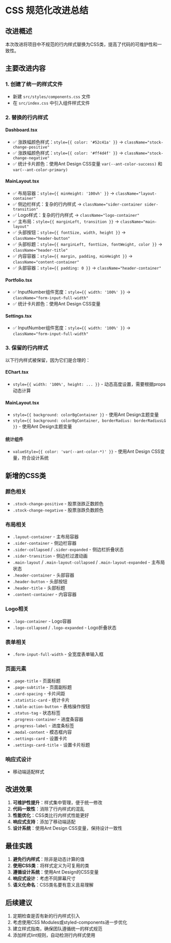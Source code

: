 # CSS 规范化改进总结

## 改进概述

本次改进将项目中不规范的行内样式替换为CSS类，提高了代码的可维护性和一致性。

## 主要改进内容

### 1. 创建了统一的样式文件
- 新建 `src/styles/components.css` 文件
- 在 `src/index.css` 中引入组件样式文件

### 2. 替换的行内样式

#### Dashboard.tsx
- ✅ 涨跌幅颜色样式：`style={{ color: '#52c41a' }}` → `className="stock-change-positive"`
- ✅ 涨跌幅颜色样式：`style={{ color: '#ff4d4f' }}` → `className="stock-change-negative"`
- ✅ 统计卡片颜色：使用Ant Design CSS变量 `var(--ant-color-success)` 和 `var(--ant-color-primary)`

#### MainLayout.tsx
- ✅ 布局容器：`style={{ minHeight: '100vh' }}` → `className="layout-container"`
- ✅ 侧边栏样式：复杂的行内样式 → `className="sider-container sider-transition"`
- ✅ Logo样式：复杂的行内样式 → `className="logo-container"`
- ✅ 主布局：`style={{ marginLeft, transition }}` → `className="main-layout"`
- ✅ 头部按钮：`style={{ fontSize, width, height }}` → `className="header-button"`
- ✅ 头部标题：`style={{ marginLeft, fontSize, fontWeight, color }}` → `className="header-title"`
- ✅ 内容容器：`style={{ margin, padding, minHeight }}` → `className="content-container"`
- ✅ 头部容器：`style={{ padding: 0 }}` → `className="header-container"`

#### Portfolio.tsx
- ✅ InputNumber组件宽度：`style={{ width: '100%' }}` → `className="form-input-full-width"`
- ✅ 统计卡片颜色：使用Ant Design CSS变量

#### Settings.tsx
- ✅ InputNumber组件宽度：`style={{ width: '100%' }}` → `className="form-input-full-width"`

### 3. 保留的行内样式

以下行内样式被保留，因为它们是合理的：

#### EChart.tsx
- `style={{ width: '100%', height: ... }}` - 动态高度设置，需要根据props动态计算

#### MainLayout.tsx
- `style={{ background: colorBgContainer }}` - 使用Ant Design主题变量
- `style={{ background: colorBgContainer, borderRadius: borderRadiusLG }}` - 使用Ant Design主题变量

#### 统计组件
- `valueStyle={{ color: 'var(--ant-color-*)' }}` - 使用Ant Design CSS变量，符合设计系统

## 新增的CSS类

### 颜色相关
- `.stock-change-positive` - 股票涨跌正数颜色
- `.stock-change-negative` - 股票涨跌负数颜色

### 布局相关
- `.layout-container` - 主布局容器
- `.sider-container` - 侧边栏容器
- `.sider-collapsed` / `.sider-expanded` - 侧边栏折叠状态
- `.sider-transition` - 侧边栏过渡动画
- `.main-layout` / `.main-layout-collapsed` / `.main-layout-expanded` - 主布局状态
- `.header-container` - 头部容器
- `.header-button` - 头部按钮
- `.header-title` - 头部标题
- `.content-container` - 内容容器

### Logo相关
- `.logo-container` - Logo容器
- `.logo-collapsed` / `.logo-expanded` - Logo折叠状态

### 表单相关
- `.form-input-full-width` - 全宽度表单输入框

### 页面元素
- `.page-title` - 页面标题
- `.page-subtitle` - 页面副标题
- `.card-spacing` - 卡片间距
- `.statistic-card` - 统计卡片
- `.table-action-button` - 表格操作按钮
- `.status-tag` - 状态标签
- `.progress-container` - 进度条容器
- `.progress-label` - 进度条标签
- `.modal-content` - 模态框内容
- `.settings-card` - 设置卡片
- `.settings-card-title` - 设置卡片标题

### 响应式设计
- 移动端适配样式

## 改进效果

1. **可维护性提升**：样式集中管理，便于统一修改
2. **代码一致性**：消除了行内样式的混乱
3. **性能优化**：CSS类比行内样式性能更好
4. **响应式支持**：添加了移动端适配
5. **设计系统**：使用Ant Design CSS变量，保持设计一致性

## 最佳实践

1. **避免行内样式**：除非是动态计算的值
2. **使用CSS类**：将样式定义为可复用的类
3. **遵循设计系统**：使用Ant Design的CSS变量
4. **响应式设计**：考虑不同屏幕尺寸
5. **语义化命名**：CSS类名要有意义且易理解

## 后续建议

1. 定期检查是否有新的行内样式引入
2. 考虑使用CSS Modules或styled-components进一步优化
3. 建立样式指南，确保团队遵循统一的样式规范
4. 添加样式lint规则，自动检测行内样式使用
